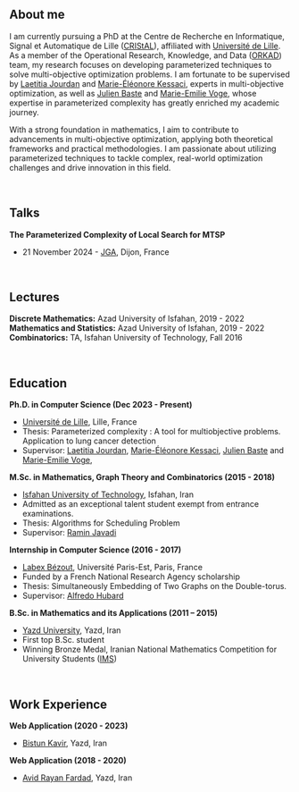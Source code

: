 ## About me
I am currently pursuing a PhD at the Centre de Recherche en Informatique, Signal et Automatique de Lille ([CRIStAL](https://www.cristal.univ-lille.fr/en/)), affiliated with [Université de Lille](https://www.univ-lille.fr/). As a member of the Operational Research, Knowledge, and Data ([ORKAD](https://orkad.univ-lille.fr/)) team, my research focuses on developing parameterized techniques to solve multi-objective optimization problems. I am fortunate to be supervised by [Laetitia Jourdan]([https://www.cristal.univ-lille.fr/profil/jourdan/](https://pro.univ-lille.fr/laetitia-jourdan)) and [Marie-Éléonore Kessaci](https://pro.univ-lille.fr/marie-eleonore-kessaci), experts in multi-objective optimization, as well as [Julien Baste](https://www.iut-info.univ-lille.fr/~julien.baste/) and [Marie-Emilie Voge](https://pro.univ-lille.fr/marie-emilie-voge), whose expertise in parameterized complexity has greatly enriched my academic journey.

With a strong foundation in mathematics, I aim to contribute to advancements in multi-objective optimization, applying both theoretical frameworks and practical methodologies. I am passionate about utilizing parameterized techniques to tackle complex, real-world optimization challenges and drive innovation in this field.

&nbsp;

## Talks
**The Parameterized Complexity of Local Search for MTSP**
- 21 November 2024 - [JGA](https://jga2024.sciencesconf.org/584823), Dijon, France

<br>  <!-- You can use this if more space is needed -->

## Lectures
**Discrete Mathematics:** Azad University of Isfahan, 2019 - 2022
**Mathematics and Statistics:** Azad University of Isfahan, 2019 - 2022
**Combinatorics:** TA, Isfahan University of Technology, Fall 2016

<br>  <!-- You can use this if more space is needed -->

## Education
**Ph.D.  in Computer Science (Dec 2023 - Present)**
- [Université de Lille](https://www.univ-lille.fr/), Lille, France
- Thesis: Parameterized complexity : A tool for multiobjective problems. Application to lung cancer detection
- Supervisor: [Laetitia Jourdan]([https://www.cristal.univ-lille.fr/profil/jourdan/](https://pro.univ-lille.fr/laetitia-jourdan)), [Marie-Éléonore Kessaci](https://pro.univ-lille.fr/marie-eleonore-kessaci), [Julien Baste](https://www.iut-info.univ-lille.fr/~julien.baste/) and [Marie-Emilie Voge](https://pro.univ-lille.fr/marie-emilie-voge),

**M.Sc. in Mathematics, Graph Theory and Combinatorics (2015 - 2018)**	 
- [Isfahan University of Technology](https://english.iut.ac.ir/), Isfahan, Iran
- Admitted as an exceptional talent student exempt from entrance examinations.
- Thesis: Algorithms for Scheduling Problem
- Supervisor: [Ramin Javadi](https://rjavadi.iut.ac.ir/)

**Internship in Computer Science (2016 - 2017)**
- [Labex Bézout](https://labex-bezout.fr/), Université Paris-Est, Paris, France
- Funded by a French National Research Agency scholarship
- Thesis: Simultaneously Embedding of Two Graphs on the Double-torus.
- Supervisor: [Alfredo Hubard](https://monge.univ-mlv.fr/~hubard/index.html)

**B.Sc. in Mathematics and its Applications (2011 – 2015)**
- [Yazd University](https://yazd.ac.ir/en), Yazd, Iran
- First top B.Sc. student
- Winning Bronze Medal, Iranian National Mathematics Competition for University Students ([IMS](http://ims.ir/en/))

<br>  <!-- You can use this if more space is needed -->

## Work Experience
**Web Application (2020 - 2023)**
- [Bistun Kavir](https://bistunkavir.com/), Yazd, Iran

**Web Application (2018 - 2020)**
- [Avid Rayan Fardad]([https://bistunkavir.com/](https://www.linkedin.com/company/avidrayanco/)), Yazd, Iran
